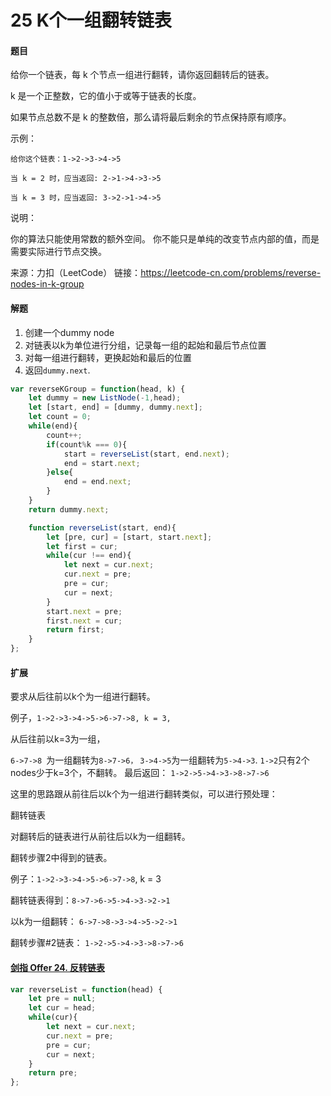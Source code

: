 # 25 K个一组翻转链表

#### 题目

给你一个链表，每 k 个节点一组进行翻转，请你返回翻转后的链表。

k 是一个正整数，它的值小于或等于链表的长度。

如果节点总数不是 k 的整数倍，那么请将最后剩余的节点保持原有顺序。

示例：

```
给你这个链表：1->2->3->4->5

当 k = 2 时，应当返回: 2->1->4->3->5

当 k = 3 时，应当返回: 3->2->1->4->5
```

说明：

你的算法只能使用常数的额外空间。
你不能只是单纯的改变节点内部的值，而是需要实际进行节点交换。

来源：力扣（LeetCode）
链接：https://leetcode-cn.com/problems/reverse-nodes-in-k-group



#### 解题

1. 创建一个dummy node
2. 对链表以k为单位进行分组，记录每一组的起始和最后节点位置
3. 对每一组进行翻转，更换起始和最后的位置
4. 返回`dummy.next`.

```js
var reverseKGroup = function(head, k) {
    let dummy = new ListNode(-1,head);
    let [start, end] = [dummy, dummy.next];
    let count = 0;
    while(end){
        count++;
        if(count%k === 0){
            start = reverseList(start, end.next);
            end = start.next;
        }else{
            end = end.next;
        }
    }
    return dummy.next;

    function reverseList(start, end){
        let [pre, cur] = [start, start.next];
        let first = cur;
        while(cur !== end){
            let next = cur.next;
            cur.next = pre;
            pre = cur;
            cur = next;
        }
        start.next = pre;
        first.next = cur;
        return first;
    }
};
```



#### 扩展

要求从后往前以k个为一组进行翻转。

例子，`1->2->3->4->5->6->7->8, k = 3,`

从后往前以k=3为一组，

`6->7->8 `为一组翻转为`8->7->6，`
`3->4->5`为一组翻转为`5->4->3`.
`1->2`只有2个nodes少于k=3个，不翻转。
最后返回： `1->2->5->4->3->8->7->6`

这里的思路跟从前往后以k个为一组进行翻转类似，可以进行预处理：

翻转链表

对翻转后的链表进行从前往后以k为一组翻转。

翻转步骤2中得到的链表。

例子：`1->2->3->4->5->6->7->8`, k = 3

翻转链表得到：`8->7->6->5->4->3->2->1`

以k为一组翻转： `6->7->8->3->4->5->2->1`

翻转步骤#2链表： `1->2->5->4->3->8->7->6`



#### [剑指 Offer 24. 反转链表](https://leetcode-cn.com/problems/fan-zhuan-lian-biao-lcof/)

```js
var reverseList = function(head) {
    let pre = null;
    let cur = head;
    while(cur){
        let next = cur.next;
        cur.next = pre;
        pre = cur;
        cur = next;
    }
    return pre;
};
```

